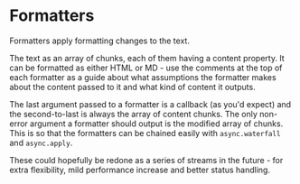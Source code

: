 Formatters
===

Formatters apply formatting changes to the text.

The text as an array of chunks, each of them having a content property. It can be formatted as either HTML or MD - use the comments at the top of each formatter as a guide about what assumptions the formatter makes about the content passed to it and what kind of content it outputs.

The last argument passed to a formatter is a callback (as you'd expect) and the second-to-last is always the array of content chunks. The only non-error argument a formatter should output is the modified array of chunks. This is so that the formatters can be chained easily with `async.waterfall` and `async.apply`.

These could hopefully be redone as a series of streams in the future - for extra flexibility, mild performance increase and better status handling.
